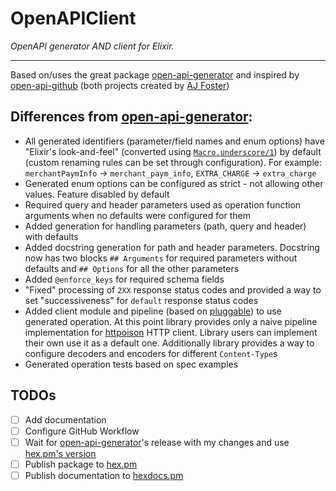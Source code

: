 # OpenAPIClient

_OpenAPI generator AND client for Elixir._

---

Based on/uses the great package [open-api-generator](https://github.com/aj-foster/open-api-generator) and inspired by [open-api-github](https://github.com/aj-foster/open-api-github) (both projects created by [
AJ Foster](https://github.com/aj-foster))

## Differences from [open-api-generator](https://github.com/aj-foster/open-api-generator):
- All generated identifiers (parameter/field names and enum options) have "Elixir's look-and-feel" (converted using [`Macro.underscore/1`](https://hexdocs.pm/elixir/Macro.html#underscore/1)) by default (custom renaming rules can be set through configuration). For example: `merchantPaymInfo` -> `merchant_paym_info`, `EXTRA_CHARGE` -> `extra_charge`
- Generated enum options can be configured as strict - not allowing other values. Feature disabled by default
- Required query and header parameters used as operation function arguments when no defaults were configured for them
- Added generation for handling parameters (path, query and header) with defaults
- Added docstring generation for path and header parameters. Docstring now has two blocks `## Arguments` for required parameters without defaults and `## Options` for all the other parameters
- Added `@enforce_keys` for required schema fields
- "Fixed" processing of `2XX` response status codes and provided a way to set "successiveness" for `default` response status codes
- Added client module and pipeline (based on [pluggable](https://hex.pm/packages/pluggable)) to use generated operation. At this point library provides only a naive pipeline implementation for [httpoison](https://hex.pm/packages/httpoison) HTTP client. Library users can implement their own use it as a default one. Additionally library provides a way to configure decoders and encoders for different `Content-Type`s
- Generated operation tests based on spec examples

## TODOs
- [ ] Add documentation
- [ ] Configure GitHub Workflow
- [ ] Wait for [open-api-generator](https://github.com/aj-foster/open-api-generator)'s release with my changes and use [hex.pm's version](https://hex.pm/packages/oapi_generator)
- [ ] Publish package to [hex.pm](https://hex.pm/)
- [ ] Publish documentation to [hexdocs.pm](https://hexdocs.pm/)
